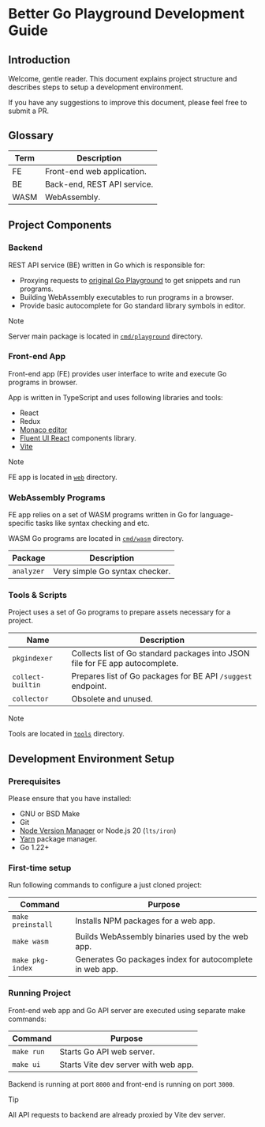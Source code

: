 # Better Go Playground Development Guide

## Introduction

Welcome, gentle reader. This document explains project structure and describes steps to setup a development environment.

If you have any suggestions to improve this document, please feel free to submit a PR.

## Glossary

| Term      | Description                           |
| --------- | ------------------------------------- |
| FE        | Front-end web application.            |
| BE        | Back-end, REST API service.           |
| WASM      | WebAssembly.                          |

## Project Components

### Backend

REST API service (BE) written in Go which is responsible for:

* Proxying requests to [original Go Playground](https://go.dev/play) to get snippets and run programs.
* Building WebAssembly executables to run programs in a browser.
* Provide basic autocomplete for Go standard library symbols in editor.

> [!NOTE]
> Server main package is located in [`cmd/playground`](./cmd/playground/) directory.

### Front-end App

Front-end app (FE) provides user interface to write and execute Go programs in browser.

App is written in TypeScript and uses following libraries and tools:

* React
* Redux
* [Monaco editor](https://microsoft.github.io/monaco-editor/)
* [Fluent UI React](https://developer.microsoft.com/en-us/fluentui#/controls/web) components library.
* [Vite](https://vitejs.dev/)

> [!NOTE]
> FE app is located in [`web`](./web) directory.

### WebAssembly Programs

FE app relies on a set of WASM programs written in Go for language-specific tasks like syntax checking and etc.

WASM Go programs are located in [`cmd/wasm`](./cmd/wasm/) directory.

| Package    | Description                                                                                                                 |
| ---------- | --------------------------------------------------------------------------------------------------------------------------- |
| `analyzer` | Very simple Go syntax checker.                                                                                              |

### Tools & Scripts

Project uses a set of Go programs to prepare assets necessary for a project.

| Name               | Description                                                                    |
| ------------------ | ------------------------------------------------------------------------------ |
| `pkgindexer`       | Collects list of Go standard packages into JSON file for FE app autocomplete.  |
| `collect-builtin`  | Prepares list of Go packages for BE API `/suggest` endpoint.                   |
| `collector`        | Obsolete and unused.                                                           |

> [!NOTE]
> Tools are located in [`tools`](./tools) directory.

## Development Environment Setup

### Prerequisites

Please ensure that you have installed:

* GNU or BSD Make
* Git
* [Node Version Manager](https://github.com/nvm-sh/nvm) or Node.js 20 (`lts/iron`)
* [Yarn](https://yarnpkg.com/) package manager.
* Go 1.22+

### First-time setup

Run following commands to configure a just cloned project:

| Command           | Purpose                                                  |
| ----------------- | -------------------------------------------------------- |
| `make preinstall` | Installs NPM packages for a web app.                     |
| `make wasm`       | Builds WebAssembly binaries used by the web app.         |
| `make pkg-index`  | Generates Go packages index for autocomplete in web app. |

### Running Project

Front-end web app and Go API server are executed using separate make commands:

| Command    | Purpose                                      |
| ---------- | -------------------------------------------- |
| `make run` | Starts Go API web server.                    |
| `make ui`  | Starts Vite dev server with web app.         |

Backend is running at port `8000` and front-end is running on port `3000`.

> [!TIP]
> All API requests to backend are already proxied by Vite dev server.
